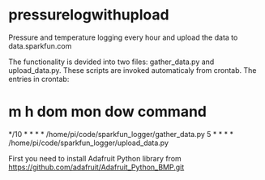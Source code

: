 # pressurelogwithupload
Pressure and temperature logging every hour and upload the data to data.sparkfun.com

The functionality is devided into two files: gather_data.py and upload_data.py. These scripts are invoked automaticaly from crontab. The entries in crontab:
# m h  dom mon dow   command
*/10 * * * * /home/pi/code/sparkfun_logger/gather_data.py
5 * * * * /home/pi/code/sparkfun_logger/upload_data.py

First you need to install Adafruit Python library from https://github.com/adafruit/Adafruit_Python_BMP.git
